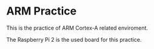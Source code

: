 # ARM Practice

This is the practice of ARM Cortex-A related enviroment.

The Raspberry Pi 2 is the used board for this practice.
